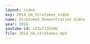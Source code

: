 ```yaml
---
layout: video
key: 2014_nm_stratomex_video
name: StratomeX Demonstration Video
year: 2014
youtube-id: s2ZofJ2GVHU
file: 2014_nm_stratomex.mp4
---
```

